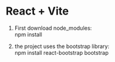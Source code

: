 # React + Vite

1. First download node_modules:   
   npm install

3. the project uses the bootstrap library:  
   npm install react-bootstrap bootstrap
